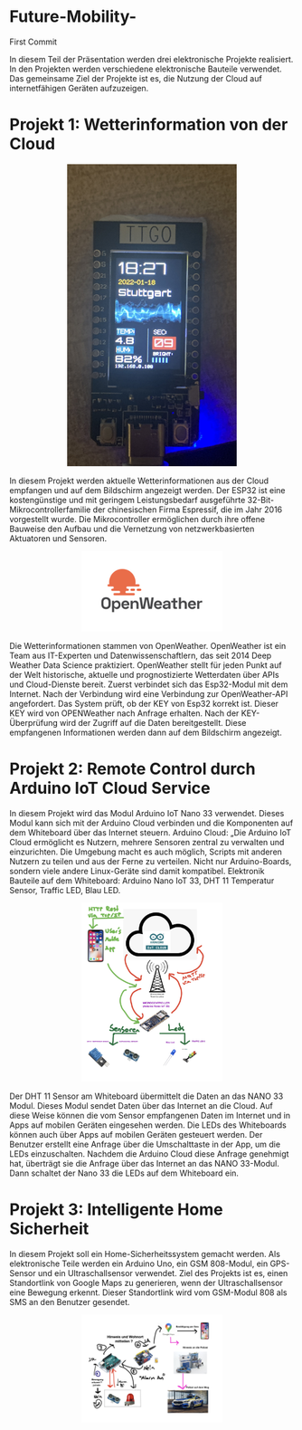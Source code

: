 # Future-Mobility-

First Commit

In diesem Teil der Präsentation werden drei elektronische Projekte realisiert. In den Projekten werden verschiedene elektronische Bauteile verwendet. Das gemeinsame Ziel der Projekte ist es, die Nutzung der Cloud auf internetfähigen Geräten aufzuzeigen.

# Projekt 1: Wetterinformation von der Cloud

 <p align="center">
<img src=".//IMG_6721.jpg"| width=300>
</p> 

In diesem Projekt werden aktuelle Wetterinformationen aus der Cloud empfangen und auf dem Bildschirm angezeigt werden. 
Der ESP32 ist eine kostengünstige und mit geringem Leistungsbedarf ausgeführte 32-Bit-Mikrocontrollerfamilie der chinesischen Firma Espressif, die im Jahr 2016 vorgestellt wurde. Die Mikrocontroller ermöglichen durch ihre offene Bauweise den Aufbau und die Vernetzung von netzwerkbasierten Aktuatoren und Sensoren.

<p align="center">
<img src=".//OpenWeather-Logo.jpg"| width=250>
</p> 

Die Wetterinformationen stammen von OpenWeather. OpenWeather ist ein Team aus IT-Experten und Datenwissenschaftlern, das seit 2014 Deep Weather Data Science praktiziert. OpenWeather stellt für jeden Punkt auf der Welt historische, aktuelle und prognostizierte Wetterdaten über APIs und Cloud-Dienste bereit.
Zuerst verbindet sich das Esp32-Modul mit dem Internet. Nach der Verbindung wird eine Verbindung zur OpenWeather-API angefordert. Das System prüft, ob der KEY von Esp32 korrekt ist. Dieser KEY wird von OPENWeather nach Anfrage erhalten. Nach der KEY-Überprüfung wird der Zugriff auf die Daten bereitgestellt. Diese empfangenen Informationen werden dann auf dem Bildschirm angezeigt.

# Projekt 2: Remote Control durch Arduino IoT Cloud Service

In diesem Projekt wird das Modul Arduino IoT Nano 33 verwendet. Dieses Modul kann sich mit der Arduino Cloud verbinden und die Komponenten auf dem Whiteboard über das Internet steuern. Arduino Cloud: „Die Arduino IoT Cloud ermöglicht es Nutzern, mehrere Sensoren zentral zu verwalten und einzurichten. Die Umgebung macht es auch möglich, Scripts mit anderen Nutzern zu teilen und aus der Ferne zu verteilen. Nicht nur Arduino-Boards, sondern viele andere Linux-Geräte sind damit kompatibel. Elektronik Bauteile auf dem Whiteboard: Arduino Nano IoT 33, DHT 11 Temperatur Sensor, Traffic LED, Blau LED.

<p align="center">
<img src=".//Titel3.jpg"| width=250>
</p> 

Der DHT 11 Sensor am Whiteboard übermittelt die Daten an das NANO 33 Modul. Dieses Modul sendet Daten über das Internet an die Cloud. Auf diese Weise können die vom Sensor empfangenen Daten im Internet und in Apps auf mobilen Geräten eingesehen werden. Die LEDs des Whiteboards können auch über Apps auf mobilen Geräten gesteuert werden. Der Benutzer erstellt eine Anfrage über die Umschalttaste in der App, um die LEDs einzuschalten. Nachdem die Arduino Cloud diese Anfrage genehmigt hat, überträgt sie die Anfrage über das Internet an das NANO 33-Modul. Dann schaltet der Nano 33 die LEDs auf dem Whiteboard ein.

# Projekt 3: Intelligente Home Sicherheit
In diesem Projekt soll ein Home-Sicherheitssystem gemacht werden. Als elektronische Teile werden ein Arduino Uno, ein GSM 808-Modul, ein GPS-Sensor und ein Ultraschallsensor verwendet. Ziel des Projekts ist es, einen Standortlink von Google Maps zu generieren, wenn der Ultraschallsensor eine Bewegung erkennt. Dieser Standortlink wird vom GSM-Modul 808 als SMS an den Benutzer gesendet.
<p align="center">
<img src=".//projekt3.png"| width=250>
</p> 
